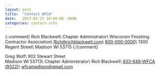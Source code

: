 ```yaml
---
layout: post
title:  "Contact WFCA"
date:   2017-05-23 10:00:00 -0600
categories: contact-info
---
```

{::comment}
Rich Blackwell\\
Chapter Administrator\\
Wisconsin Finishing Contractor Association\\
[Rich@richblackwell.com][mail-to]\\
[800-000-0000][phone-num]\\
1300 Regent Street\\
Madison WI 53715
{:/comment}

Greg Wolf\\
902 Stewart Street          
Madison WI 53713\\
Chapter Administrator\\
Rich Blackwell\\
[833-649-WFCA (9322)][phone-num]\\
[wfcamadison@gmail.com][mail-to]


[mail-to]: mailto:wfcamadison@gmail.com?Subject=WFCA%20Contact%20Form%20Submission
[phone-num]: tel:833-649-9322
